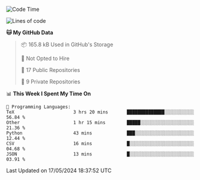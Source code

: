 <!--START_SECTION:waka-->
![Code Time](http://img.shields.io/badge/Code%20Time-911%20hrs-blue)

![Lines of code](https://img.shields.io/badge/From%20Hello%20World%20I%27ve%20Written-208.7%20thousand%20lines%20of%20code-blue)

**🐱 My GitHub Data** 

> 📦 165.8 kB Used in GitHub's Storage 
 > 
> 🚫 Not Opted to Hire
 > 
> 📜 17 Public Repositories 
 > 
> 🔑 9 Private Repositories 
 > 
📊 **This Week I Spent My Time On** 

```text
💬 Programming Languages: 
TeX                      3 hrs 20 mins       ██████████████░░░░░░░░░░░   56.84 % 
Other                    1 hr 15 mins        █████░░░░░░░░░░░░░░░░░░░░   21.36 % 
Python                   43 mins             ███░░░░░░░░░░░░░░░░░░░░░░   12.44 % 
CSV                      16 mins             █░░░░░░░░░░░░░░░░░░░░░░░░   04.68 % 
JSON                     13 mins             █░░░░░░░░░░░░░░░░░░░░░░░░   03.91 % 
```


 Last Updated on 17/05/2024 18:37:52 UTC
<!--END_SECTION:waka-->
